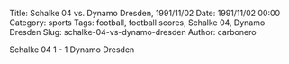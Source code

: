 Title: Schalke 04 vs. Dynamo Dresden, 1991/11/02
Date: 1991/11/02 00:00
Category: sports
Tags: football, football scores, Schalke 04, Dynamo Dresden
Slug: schalke-04-vs-dynamo-dresden
Author: carbonero


Schalke 04 1 - 1 Dynamo Dresden
